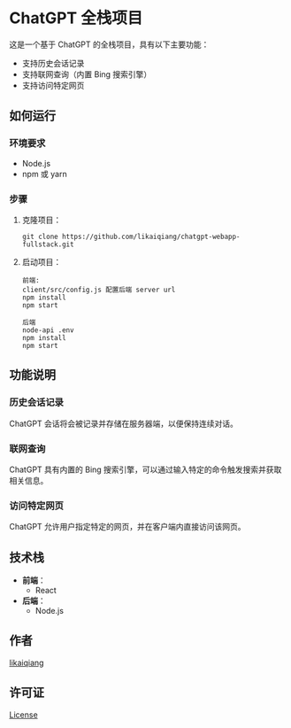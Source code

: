 # ChatGPT 全栈项目

这是一个基于 ChatGPT 的全栈项目，具有以下主要功能：

- 支持历史会话记录
- 支持联网查询（内置 Bing 搜索引擎）
- 支持访问特定网页

## 如何运行

### 环境要求

- Node.js
- npm 或 yarn

### 步骤

1. 克隆项目：

   ```
   git clone https://github.com/likaiqiang/chatgpt-webapp-fullstack.git
   ```

2. 启动项目：

   ```
   前端:
   client/src/config.js 配置后端 server url
   npm install
   npm start
   
   后端
   node-api .env
   npm install
   npm start
   ```
## 功能说明

### 历史会话记录

ChatGPT 会话将会被记录并存储在服务器端，以便保持连续对话。

### 联网查询

ChatGPT 具有内置的 Bing 搜索引擎，可以通过输入特定的命令触发搜索并获取相关信息。

### 访问特定网页

ChatGPT 允许用户指定特定的网页，并在客户端内直接访问该网页。

## 技术栈

- **前端**：
    - React
- **后端**：
    - Node.js


## 作者

[likaiqiang](https://github.com/likaiqiang)

## 许可证

[License](https://github.com/likaiqiang/chatgpt-webapp-fullstack/blob/main/LICENSE)
